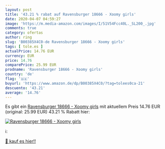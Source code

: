 ```yaml
---
layout: post
title: '43.21 % rabat auf Ravensburger 18666 - Xoomy girls'
date: 2020-04-07 04:59:27
image: 'https://m.media-amazon.com/images/I/51V54Fcc40L._SL200_.jpg'
comments: true
category: ofertas
author: ring
slug: 'B00385X4C0-de Ravensburger 18666 - Xoomy girls'
tags: [ tole.es ]
actualPrice: 14.76 EUR
currency: EUR
price: 14.76
comparePrice: 25.99 EUR
prodname: 'Ravensburger 18666 - Xoomy girls'
country: 'de'
flag: '🇩🇪'
buyurl: 'https://www.amazon.de/dp/B00385X4C0/?tag=tolees0ca-21'
descuento: '43.21'
average: '14.76'
---
```


Es gibt ein [Ravensburger 18666 - Xoomy girls](https://www.amazon.de/dp/B00385X4C0/?tag=tolees0ca-21) mit aktuellem Preis 14.76 EUR (original: 25.99 EUR) 43.21 % Rabatt hier:

[![Ravensburger 18666 - Xoomy girls](https://m.media-amazon.com/images/I/51V54Fcc40L._SL200_.jpg)](https://www.amazon.de/dp/B00385X4C0/?tag=tolees0ca-21)

ℹ️:


[🛒 kauf es hier!!](https://www.amazon.de/dp/B00385X4C0/?tag=tolees0ca-21)

